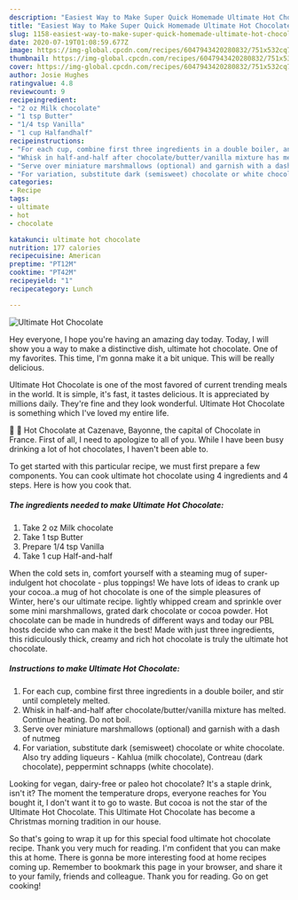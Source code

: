 ```yaml
---
description: "Easiest Way to Make Super Quick Homemade Ultimate Hot Chocolate"
title: "Easiest Way to Make Super Quick Homemade Ultimate Hot Chocolate"
slug: 1158-easiest-way-to-make-super-quick-homemade-ultimate-hot-chocolate
date: 2020-07-19T01:08:59.677Z
image: https://img-global.cpcdn.com/recipes/6047943420280832/751x532cq70/ultimate-hot-chocolate-recipe-main-photo.jpg
thumbnail: https://img-global.cpcdn.com/recipes/6047943420280832/751x532cq70/ultimate-hot-chocolate-recipe-main-photo.jpg
cover: https://img-global.cpcdn.com/recipes/6047943420280832/751x532cq70/ultimate-hot-chocolate-recipe-main-photo.jpg
author: Josie Hughes
ratingvalue: 4.8
reviewcount: 9
recipeingredient:
- "2 oz Milk chocolate"
- "1 tsp Butter"
- "1/4 tsp Vanilla"
- "1 cup Halfandhalf"
recipeinstructions:
- "For each cup, combine first three ingredients in a double boiler, and stir until completely melted."
- "Whisk in half-and-half after chocolate/butter/vanilla mixture has melted. Continue heating. Do not boil."
- "Serve over miniature marshmallows (optional) and garnish with a dash of nutmeg"
- "For variation, substitute dark (semisweet) chocolate or white chocolate.  Also try adding liqueurs - Kahlua (milk chocolate), Contreau (dark chocolate), peppermint schnapps (white chocolate)."
categories:
- Recipe
tags:
- ultimate
- hot
- chocolate

katakunci: ultimate hot chocolate 
nutrition: 177 calories
recipecuisine: American
preptime: "PT12M"
cooktime: "PT42M"
recipeyield: "1"
recipecategory: Lunch

---
```



![Ultimate Hot Chocolate](https://img-global.cpcdn.com/recipes/6047943420280832/751x532cq70/ultimate-hot-chocolate-recipe-main-photo.jpg)

Hey everyone, I hope you're having an amazing day today. Today, I will show you a way to make a distinctive dish, ultimate hot chocolate. One of my favorites. This time, I'm gonna make it a bit unique. This will be really delicious.

Ultimate Hot Chocolate is one of the most favored of current trending meals in the world. It is simple, it's fast, it tastes delicious. It is appreciated by millions daily. They're fine and they look wonderful. Ultimate Hot Chocolate is something which I've loved my entire life.

  Hot Chocolate at Cazenave, Bayonne, the capital of Chocolate in France. First of all, I need to apologize to all of you. While I have been busy drinking a lot of hot chocolates, I haven&#39;t been able to.


To get started with this particular recipe, we must first prepare a few components. You can cook ultimate hot chocolate using 4 ingredients and 4 steps. Here is how you cook that.

<!--inarticleads1-->

##### The ingredients needed to make Ultimate Hot Chocolate:

1. Take 2 oz Milk chocolate
1. Take 1 tsp Butter
1. Prepare 1/4 tsp Vanilla
1. Take 1 cup Half-and-half


When the cold sets in, comfort yourself with a steaming mug of super-indulgent hot chocolate - plus toppings! We have lots of ideas to crank up your cocoa..a mug of hot chocolate is one of the simple pleasures of Winter, here&#39;s our ultimate recipe. lightly whipped cream and sprinkle over some mini marshmallows, grated dark chocolate or cocoa powder. Hot chocolate can be made in hundreds of different ways and today our PBL hosts decide who can make it the best! Made with just three ingredients, this ridiculously thick, creamy and rich hot chocolate is truly the ultimate hot chocolate. 

<!--inarticleads2-->

##### Instructions to make Ultimate Hot Chocolate:

1. For each cup, combine first three ingredients in a double boiler, and stir until completely melted.
1. Whisk in half-and-half after chocolate/butter/vanilla mixture has melted. Continue heating. Do not boil.
1. Serve over miniature marshmallows (optional) and garnish with a dash of nutmeg
1. For variation, substitute dark (semisweet) chocolate or white chocolate.  Also try adding liqueurs - Kahlua (milk chocolate), Contreau (dark chocolate), peppermint schnapps (white chocolate).


Looking for vegan, dairy-free or paleo hot chocolate? It&#39;s a staple drink, isn&#39;t it? The moment the temperature drops, everyone reaches for You bought it, I don&#39;t want it to go to waste. But cocoa is not the star of the Ultimate Hot Chocolate. This Ultimate Hot Chocolate has become a Christmas morning tradition in our house. 

So that's going to wrap it up for this special food ultimate hot chocolate recipe. Thank you very much for reading. I'm confident that you can make this at home. There is gonna be more interesting food at home recipes coming up. Remember to bookmark this page in your browser, and share it to your family, friends and colleague. Thank you for reading. Go on get cooking!
